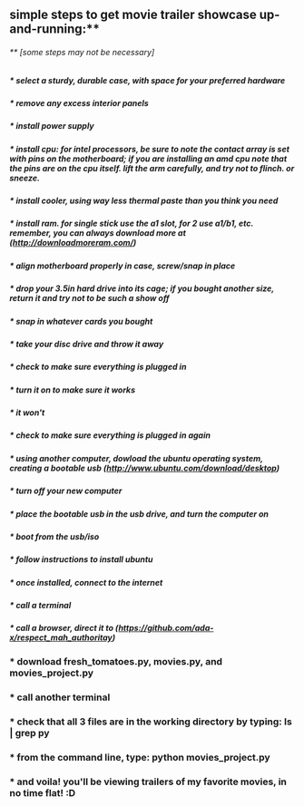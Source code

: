 ## simple steps to get movie trailer showcase up-and-running:**
###### ** [some steps may not be necessary]

##### * select a sturdy, durable case, with space for your preferred hardware
##### * remove any excess interior panels
##### * install power supply
##### * install cpu: for intel processors, be sure to note the contact array is set with pins on the motherboard; if you are installing an amd cpu note that the pins are on the cpu itself. lift the arm carefully, and try not to flinch. or sneeze.
##### * install cooler, using way less thermal paste than you think you need
##### * install ram. for single stick use the a1 slot, for 2 use a1/b1, etc. remember, you can always download more at (http://downloadmoreram.com/)
##### * align motherboard properly in case, screw/snap in place
##### * drop your 3.5in hard drive into its cage; if you bought another size, return it and try not to be such a show off
##### * snap in whatever cards you bought 
##### * take your disc drive and throw it away
##### * check to make sure everything is plugged in
##### * turn it on to make sure it works
##### * it won't
##### * check to make sure everything is plugged in again
##### * using another computer, dowload the ubuntu operating system, creating a bootable usb (http://www.ubuntu.com/download/desktop)
##### * turn off your new computer
##### * place the bootable usb in the usb drive, and turn the computer on
##### * boot from the usb/iso
##### * follow instructions to install ubuntu
##### * once installed, connect to the internet
##### * call a terminal
##### * call a browser, direct it to (https://github.com/ada-x/respect_mah_authoritay)
### * download fresh_tomatoes.py, movies.py, and movies_project.py
### * call another terminal
### * check that all 3 files are in the working directory by typing: ls | grep py 
### * from the command line, type: python movies_project.py
### * and voila! you'll be viewing trailers of my favorite movies, in no time flat! :D
